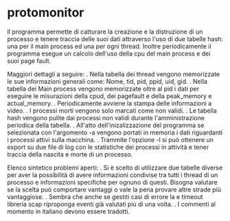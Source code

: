 
protomonitor
============



Il programma permette di catturare la creazione e la distruzione di un processo
e tenere traccia delle suoi dati attraverso l'uso di due tabelle hash: una per 
il main process ed una per ogni thread. Inoltre periodicamente il programma 
esegue un calcolo dell'uso della cpu del main process e dei suoi page fault.

Maggiori dettagli a seguire:
. Nella tabella dei thread vengono memorizzate le sue informazioni generali come:
  Nome, tid, pid, ppid, uid, gid.
. Nella tabella dei Main process vengono memorizzate oltre al pid i dati per 
  eseguire le misurazioni della cpud, dei pagefault e della peak_memory e actual_memory.
. Periodicamente avviene la stampa delle informazioni a video.
. I processi morti vengono solo marcati come non validi.
. Le tabella hash vengono pulite dai processi non validi durante l'amministrazione 
  periodica della tabella.
. All'atto dell'inizalizzazione del programma se selezionata con l'argomento -a
  vengono portati in memoria i dati riguardanti i processi attivi sulla macchina.
. Trammite l'opzione -l si può ottenere un export su due file di log con le statistiche
  dei processi in attività e tener traccia della nascita e morte di un processo.


Elenco sintetico problemi aperti:
. Si è scelto di utilizzare due tabelle diverse per aver la possibilità di avere
  informazioni condivise tra tutti i thread di un processo e informazioni specifiche
  per ognuno di questi. Bisogna valutare se la scelta può comportare vantaggi o vale
  la pena provare altre strade più vantaggiose.
. Sembra che anche se gestiti casi di errore la e timeout libreria scap riproponga 
  eventi già valutati più di una volta.
. I commenti al momento in italiano devono essere tradotti.

